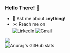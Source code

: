 ### Hello There! 👋
<!-- - 🌱 Currently doing a Master in Informatics Engineering at University of Aveiro (UA)-->
- 💬 Ask me about **anything**! 
- ✉️ Reach me on :<br>
[![LinkedIn](https://img.shields.io/badge/linkedin-%230077B5.svg?style=for-the-badge&logo=linkedin&logoColor=white)](https://www.linkedin.com/in/joão-soares-2a265b174)
[![Gmail](https://img.shields.io/badge/Gmail-D14836?style=for-the-badge&logo=gmail&logoColor=white)](mailto:joaots002@gmail.com)

<!--
**JoaoTS20/JoaoTS20** is a ✨ _special_ ✨ repository because its `README.md` (this file) appears on your GitHub profile.

Here are some ideas to get you started:

- 🔭 I’m currently working on ...
- 🌱 I’m currently learning ...
- 👯 I’m looking to collaborate on ...
- 🤔 I’m looking for help with ...
- 💬 Ask me about ...
- 📫 How to reach me: ...
- 😄 Pronouns: ...
- ⚡ Fun fact: ...
-->

![](https://komarev.com/ghpvc/?username=JoaoTS20)
<br>
![Anurag's GitHub stats](https://github-readme-stats.vercel.app/api?username=JoaoTS20&theme=dark&show_icons=true)

